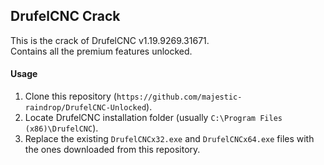 ## DrufelCNC Crack
This is the crack of DrufelCNC v1.19.9269.31671.   
Contains all the premium features unlocked.

#### Usage
1. Clone this repository (`https://github.com/majestic-raindrop/DrufelCNC-Unlocked`).
2. Locate DrufelCNC installation folder (usually `C:\Program Files (x86)\DrufelCNC`).
3. Replace the existing `DrufelCNCx32.exe` and `DrufelCNCx64.exe` files with the ones downloaded from this repository.
